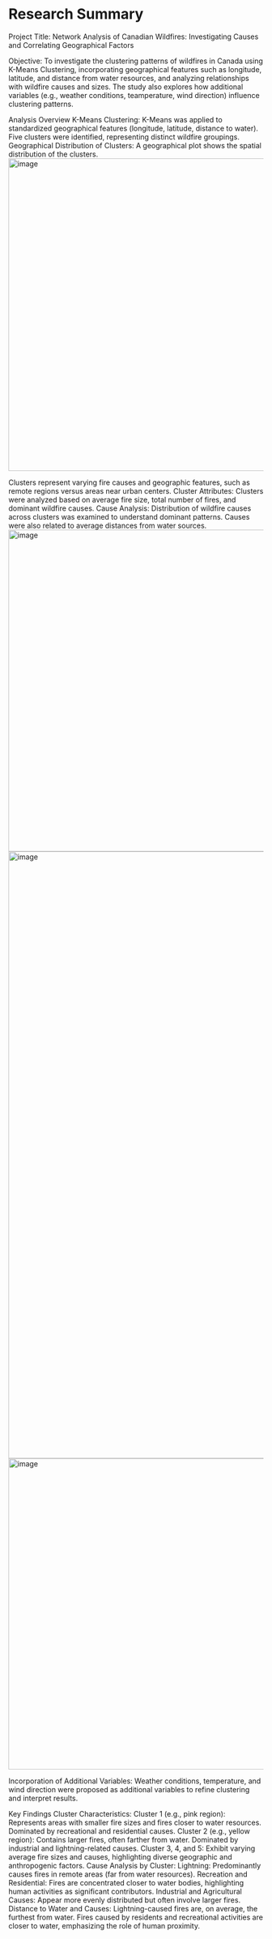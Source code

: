 # Research Summary
Project Title: Network Analysis of Canadian Wildfires: Investigating Causes and Correlating Geographical Factors

Objective: To investigate the clustering patterns of wildfires in Canada using K-Means Clustering, incorporating geographical features such as longitude, latitude, and distance from water resources, and analyzing relationships with wildfire causes and sizes. The study also explores how additional variables (e.g., weather conditions, teamperature, wind direction) influence clustering patterns.


Analysis Overview
K-Means Clustering:
K-Means was applied to standardized geographical features (longitude, latitude, distance to water).
Five clusters were identified, representing distinct wildfire groupings.
Geographical Distribution of Clusters:
A geographical plot shows the spatial distribution of the clusters.
<img width="617" alt="image" src="https://github.com/user-attachments/assets/c03ba37b-c635-4fab-8e53-3a69c2367102">

Clusters represent varying fire causes and geographic features, such as remote regions versus areas near urban centers.
Cluster Attributes:
Clusters were analyzed based on average fire size, total number of fires, and dominant wildfire causes.
Cause Analysis:
Distribution of wildfire causes across clusters was examined to understand dominant patterns.
Causes were also related to average distances from water sources.
<img width="635" alt="image" src="https://github.com/user-attachments/assets/895ed72f-06cf-44f9-b2e5-a1a4633ee0ba">
<img width="1198" alt="image" src="https://github.com/user-attachments/assets/984e0076-f01f-4719-8a1c-6c053a56e418">
<img width="614" alt="image" src="https://github.com/user-attachments/assets/6e69ef99-f367-4d1e-9d13-77197c9a5df6">


Incorporation of Additional Variables:
Weather conditions, temperature, and wind direction were proposed as additional variables to refine clustering and interpret results.

Key Findings
Cluster Characteristics:
Cluster 1 (e.g., pink region): Represents areas with smaller fire sizes and fires closer to water resources. Dominated by recreational and residential causes.
Cluster 2 (e.g., yellow region): Contains larger fires, often farther from water. Dominated by industrial and lightning-related causes.
Cluster 3, 4, and 5: Exhibit varying average fire sizes and causes, highlighting diverse geographic and anthropogenic factors.
Cause Analysis by Cluster:
Lightning: Predominantly causes fires in remote areas (far from water resources).
Recreation and Residential: Fires are concentrated closer to water bodies, highlighting human activities as significant contributors.
Industrial and Agricultural Causes: Appear more evenly distributed but often involve larger fires.
Distance to Water and Causes:
Lightning-caused fires are, on average, the furthest from water.
Fires caused by residents and recreational activities are closer to water, emphasizing the role of human proximity.
